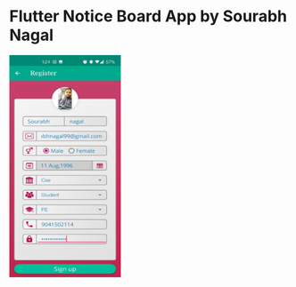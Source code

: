 # Flutter Notice Board App by Sourabh Nagal




<img src="noticeboard.jpg" width = "200" height= "400">
